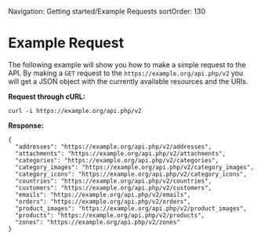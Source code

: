 Navigation: Getting started/Example Requests
sortOrder: 130

# Example Request

The following example will show you how to make a simple request to the API. By making a `GET` request 
to the `https://example.org/api.php/v2` you will get a JSON object with the currently available resources and the URIs.

**Request through cURL:**
```
curl -i https://example.org/api.php/v2
```

**Response:**
```
{
  "addresses": "https://example.org/api.php/v2/addresses",
  "attachments": "https://example.org/api.php/v2/attachments",
  "categories": "https://example.org/api.php/v2/categories",
  "category_images": "https://example.org/api.php/v2/category_images",
  "category_icons": "https://example.org/api.php/v2/category_icons",
  "countries": "https://example.org/api.php/v2/countries",
  "customers": "https://example.org/api.php/v2/customers",
  "emails": "https://example.org/api.php/v2/emails",
  "orders": "https://example.org/api.php/v2/orders",
  "product_images": "https://example.org/api.php/v2/product_images",
  "products": "https://example.org/api.php/v2/products",
  "zones": "https://example.org/api.php/v2/zones"
}
```